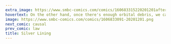 ```yaml
---
extra_image: https://www.smbc-comics.com/comics/160683315220201201after.png
hovertext: On the other hand, once there's enough orbital debris, we can go back to saying the sky's the limit.
image: https://www.smbc-comics.com/comics/1606833091-20201201.png
next_comic: causal
prev_comic: law
title: Silver Lining
---
```


